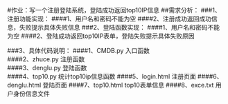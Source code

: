 #作业：写一个注册登陆系统，登陆成功返回top10IP信息
##需求分析：
###1、注册功能实现：
####1、用户名和密码不能为空
####2、注册成功返回成功信息，失败提示具体失败信息
###2、登陆函数实现：
####1、用户名和密码不能为空
####2、登陆成功返回top10IP表单，登陆失败提示具体失败原因


###3、具体代码说明：
####1、CMDB.py   入口函数     
####2、zhuce.py  注册函数     
####3、denglu.py 登陆函数     
####4、top10.py 统计top10ip信息函数
####5、login.html  注册页面
####6、denglu.html 登陆页面
####7、top10.html  top10表单信息
####8、exce.txt 用户身份信息文件
